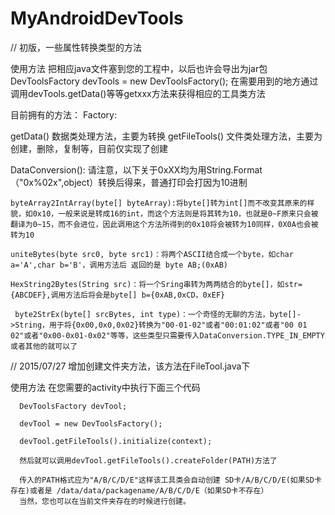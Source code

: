 # MyAndroidDevTools
// 初版，一些属性转换类型的方法

使用方法
   把相应java文件塞到您的工程中，以后也许会导出为jar包
   DevToolsFactory devTools = new DevToolsFactory();
   在需要用到的地方通过调用devTools.getData()等等getxxx方法来获得相应的工具类方法
 
目前拥有的方法：
  Factory:
  
   getData() 数据类处理方法，主要为转换
   getFileTools() 文件类处理方法，主要为创建，删除，复制等，目前仅实现了创建
    
  DataConversion():
    请注意，以下关于0xXX均为用String.Format（"0x%02x",object）转换后得来，普通打印会打因为10进制
    
    byteArray2IntArray(byte[] byteArray):将byte[]转为int[]而不改变其原来的样貌，如0x10，一般来说是转成16的int，而这个方法则是将其转为10，也就是0~F原来只会被翻译为0~15，而不会进位，因此调用这个方法所得到的0x10将会被转为10同样，0X0A也会被转为10
    
    uniteBytes(byte src0, byte src1)：将两个ASCII结合成一个byte，如char a='A',char b='B'，调用方法后 返回的是 byte AB;(0xAB)
    
    HexString2Bytes(String src)：将一个Sring串转为两两结合的byte[]，如str={ABCDEF},调用方法后将会是byte[] b={0xAB,0xCD，0xEF}
    
     byte2StrEx(byte[] srcBytes, int type)：一个奇怪的无聊的方法，byte[]->String，用于将{0x00,0x0,0x02}转换为"00-01-02"或者"00:01:02"或者"00 01 02"或者"0x00-0x01-0x02"等等，这些类型只需要传入DataConversion.TYPE_IN_EMPTY或者其他的就可以了

// 2015/07/27 增加创建文件夹方法，该方法在FileTool.java下

  使用方法
    在您需要的activity中执行下面三个代码
    
      DevToolsFactory devTool;
      
      devTool = new DevToolsFactory();
      
      devTool.getFileTools().initialize(context);
      
      然后就可以调用devTool.getFileTools().createFolder(PATH)方法了
      
      传入的PATH格式应为"A/B/C/D/E"这样该工具类会自动创建 SD卡/A/B/C/D/E(如果SD卡存在)或者是 /data/data/packagename/A/B/C/D/E（如果SD卡不存在）
      当然，您也可以在当前文件夹存在的时候进行创建。
 
